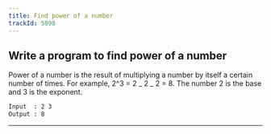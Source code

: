 ```yaml
---
title: Find power of a number
trackId: 5098
---
```


## Write a program to find power of a number

Power of a number is the result of multiplying a number by itself a certain number of times. For example, 2^3 = 2 _ 2 _ 2 = 8. The number 2 is the base and 3 is the exponent.

```txt
Input  : 2 3
Output : 8
```

---
